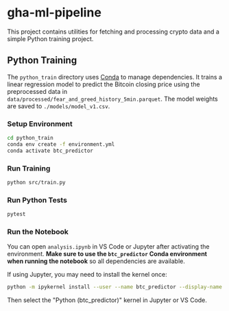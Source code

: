 # gha-ml-pipeline

This project contains utilities for fetching and processing crypto data and a simple Python training project.

## Python Training

The `python_train` directory uses [Conda](https://docs.conda.io/) to manage dependencies.
It trains a linear regression model to predict the Bitcoin closing price using the
preprocessed data in `data/processed/fear_and_greed_history_5min.parquet`.
The model weights are saved to `./models/model_v1.csv`.

### Setup Environment

```bash
cd python_train
conda env create -f environment.yml
conda activate btc_predictor
```

### Run Training

```bash
python src/train.py
```

### Run Python Tests

```bash
pytest
```

### Run the Notebook

You can open `analysis.ipynb` in VS Code or Jupyter after activating the environment.
**Make sure to use the `btc_predictor` Conda environment when running the notebook** so all dependencies are available.

If using Jupyter, you may need to install the kernel once:
```bash
python -m ipykernel install --user --name btc_predictor --display-name "Python (btc_predictor)"
```
Then select the "Python (btc_predictor)" kernel in Jupyter or VS Code.
